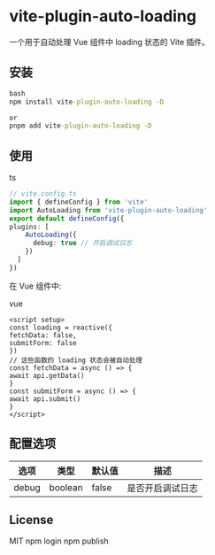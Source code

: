# vite-plugin-auto-loading

一个用于自动处理 Vue 组件中 loading 状态的 Vite 插件。

## 安装

```cmd
bash
npm install vite-plugin-auto-loading -D

or
pnpm add vite-plugin-auto-loading -D
```



## 使用

ts

```ts
// vite.config.ts
import { defineConfig } from 'vite'
import AutoLoading from 'vite-plugin-auto-loading'
export default defineConfig({
plugins: [
    AutoLoading({
      debug: true // 开启调试日志
    })
  ]
})
```





在 Vue 组件中:

vue

```vue
<script setup>
const loading = reactive({
fetchData: false,
submitForm: false
})
// 这些函数的 loading 状态会被自动处理
const fetchData = async () => {
await api.getData()
}
const submitForm = async () => {
await api.submit()
}
</script>
```



## 配置选项

| 选项 | 类型 | 默认值 | 描述 |
|------|------|--------|------|
| debug | boolean | false | 是否开启调试日志 |

## License

MIT
npm login
npm publish